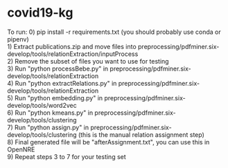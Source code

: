 # covid19-kg

To run:
    0) pip install -r requirements.txt (you should probably use conda or pipenv)
    <br/>
    1) Extract publications.zip and move files into preprocessing/pdfminer.six-develop/tools/relationExtraction/inputProcess
    <br/>
    2) Remove the subset of files you want to use for testing
    <br/>
    3) Run "python processBebe.py" in preprocessing/pdfminer.six-develop/tools/relationExtraction
    <br/>
    4) Run "python extractRelations.py" in preprocessing/pdfminer.six-develop/tools/relationExtraction
    <br/>
    5) Run "python embedding.py" in preprocessing/pdfminer.six-develop/tools/word2vec
    <br/>
    6) Run "python kmeans.py" in preprocessing/pdfminer.six-develop/tools/clustering
    <br/>
    7) Run "python assign.py" in preprocessing/pdfminer.six-develop/tools/clustering (this is the manual relation assignment step)
    <br/>
    8) Final generated file will be "afterAssignment.txt", you can use this in OpenNRE
    <br/>
    9) Repeat steps 3 to 7 for your testing set